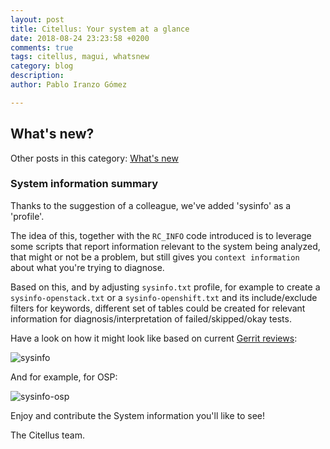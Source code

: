 ```yaml
---
layout: post
title: Citellus: Your system at a glance
date: 2018-08-24 23:23:58 +0200
comments: true
tags: citellus, magui, whatsnew
category: blog
description:
author: Pablo Iranzo Gómez

---
```


## What's new?

Other posts in this category: [What's new]({tag}whatsnew)

### System information summary

Thanks to the suggestion of a colleague, we've added 'sysinfo' as a 'profile'.

The idea of this, together with the `RC_INFO` code introduced is to leverage some scripts that report information relevant to the system being analyzed, that might or not be a problem, but still gives you `context information` about what you're trying to diagnose.

Based on this, and by adjusting `sysinfo.txt` profile, for example to create a `sysinfo-openstack.txt` or a `sysinfo-openshift.txt` and its include/exclude filters for keywords, different set of tables could be created for relevant information for diagnosis/interpretation of failed/skipped/okay tests.

Have a look on how it might look like based on current [Gerrit reviews](https://review.gerrithub.io/c/citellusorg/citellus/+/423423):

![sysinfo]({attach}images/sysinfo.jpg)

And for example, for OSP:

![sysinfo-osp]({attach}images/sysinfo-osp.jpg)

Enjoy and contribute the System information you'll like to see!

The Citellus team.
